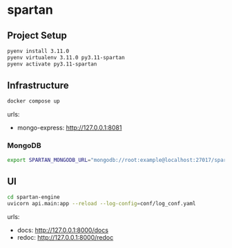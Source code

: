 # spartan

## Project Setup
```bash
pyenv install 3.11.0
pyenv virtualenv 3.11.0 py3.11-spartan
pyenv activate py3.11-spartan
```

## Infrastructure

```bash
docker compose up
```

urls:
- mongo-express: http://127.0.0.1:8081

### MongoDB
```bash
export SPARTAN_MONGODB_URL="mongodb://root:example@localhost:27017/spartan?authSource=admin"
```


## UI
```bash
cd spartan-engine
uvicorn api.main:app --reload --log-config=conf/log_conf.yaml
```
urls:
- docs: http://127.0.0.1:8000/docs
- redoc: http://127.0.0.1:8000/redoc
